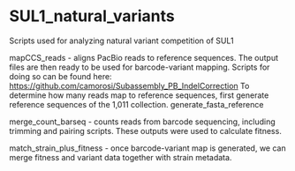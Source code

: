 # SUL1_natural_variants
Scripts used for analyzing natural variant competition of SUL1


mapCCS_reads - aligns PacBio reads to reference sequences. The output files are then ready to be used for barcode-variant mapping. Scripts for doing so can be found here: https://github.com/camorosi/Subassembly_PB_IndelCorrection
To determine how many reads map to reference sequences, first generate reference sequences of the 1,011 collection. generate_fasta_reference

merge_count_barseq - counts reads from barcode sequencing, including trimming and pairing scripts. These outputs were used to calculate fitness.

match_strain_plus_fitness - once barcode-variant map is generated, we can merge fitness and variant data together with strain metadata.
